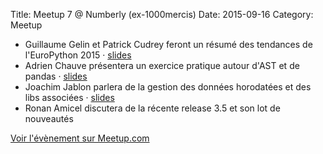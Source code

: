 Title: Meetup 7 @ Numberly (ex-1000mercis)
Date: 2015-09-16
Category: Meetup

- Guillaume Gelin et Patrick Cudrey feront un résumé des tendances de l'EuroPython 2015 · [slides](https://docs.google.com/presentation/d/1TtA2adnglppHD-33tsAJISy4mb5Wgn2mE4e10hZdso8/edit#slide=id.p)
- Adrien Chauve présentera un exercice pratique autour d'AST et de pandas · [slides](http://serenytics.github.io/Prez-Python-AST)
- Joachim Jablon parlera de la gestion des données horodatées et des libs associées · [slides](http://bit.ly/paris-py-7-dt2)
- Ronan Amicel discutera de la récente release 3.5 et son lot de nouveautés

[Voir l'évènement sur Meetup.com](https://www.meetup.com/Paris-py-Python-Django-friends/events/224869349/)

